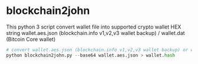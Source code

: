 # blockchain2john

This python 3 script convert wallet file into supported crypto wallet HEX string wallet.aes.json (blockchain.info v1,v2,v3 wallet backup) / wallet.dat (Bitcoin Core wallet)

```python
# convert wallet.aes.json (blockchain.info v1,v2,v3 wallet backup) or wallet.dat (Bitcoin Core wallet) into hash value for safe delivery
python blockchain2john.py --base64 wallet.aes.json > wallet.hash
```
